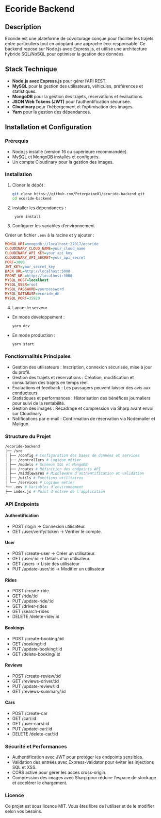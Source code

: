 # Ecoride Backend

## Description

Ecoride est une plateforme de covoiturage conçue pour faciliter les trajets entre particuliers tout en adoptant une approche éco-responsable. Ce backend repose sur Node.js avec Express.js, et utilise une architecture hybride SQL/NoSQL pour optimiser la gestion des données.

## Stack Technique

- **Node.js avec Express.js** pour gérer l’API REST.
- **MySQL** pour la gestion des utilisateurs, véhicules, préférences et statistiques.
- **MongoDB** pour la gestion des trajets, réservations et évaluations.
- **JSON Web Tokens (JWT)** pour l’authentification sécurisée.
- **Cloudinary** pour l’hébergement et l’optimisation des images.
- **Yarn** pour la gestion des dépendances.

## Installation et Configuration

### Prérequis

- Node.js installé (version 16 ou supérieure recommandée).
- MySQL et MongoDB installés et configurés.
- Un compte Cloudinary pour la gestion des images.

### Installation

1. Cloner le dépôt :

   ```bash
   git clone https://github.com/Peterpaine01/ecoride-backend.git
   cd ecoride-backend

   ```

2. Installer les dépendances :

   ```bash
    yarn install
   ```

3. Configurer les variables d’environnement

Créer un fichier `.env` à la racine et y ajouter :

```ini
MONGO_URI=mongodb://localhost:27017/ecoride
CLOUDINARY_CLOUD_NAME=your_cloud_name
CLOUDINARY_API_KEY=your_api_key
CLOUDINARY_API_SECRET=your_api_secret
PORT=3000
JWT_KEY=your_secret_key
BACK_URL=http://localhost:5000
FRONT_URL=http://localhost:3000
MYSQL_HOST=localhost
MYSQL_USER=root
MYSQL_PASSWORD=yourpassword
MYSQL_DATABASE=ecoride_db
MYSQL_PORT=35920
```

4. Lancer le serveur

- En mode développement :

  ```bash
  yarn dev
  ```

- En mode production :

  ```bash
  yarn start
  ```

### Fonctionnalités Principales

- Gestion des utilisateurs : Inscription, connexion sécurisée, mise à jour du profil.
- Gestion des trajets et réservations : Création, modification et consultation des trajets en temps réel.
- Évaluations et feedback : Les passagers peuvent laisser des avis aux conducteurs.
- Statistiques et performances : Historisation des bénéfices journaliers pour suivi de la rentabilité.
- Gestion des images : Recadrage et compression via Sharp avant envoi sur Cloudinary.
- Notifications par e-mail : Confirmation de réservation via Nodemailer et Mailgun.

### Structure du Projet

```bash
/ecoride-backend
│── /src
│ ├── /config # Configuration des bases de données et services
│ ├── /controllers # Logique métier
│ ├── /models # Schémas SQL et MongoDB
│ ├── /routes # Définition des endpoints API
│ ├── /middlewares # Middleware d’authentification et validation
│ ├── /utils # Fonctions utilitaires
│ └── /services # Logique métier
└── .env # Variables d’environnement
├── index.js # Point d’entrée de l’application
```

### API Endpoints

#### Authentification

- POST /login → Connexion utilisateur.
- GET /user/verify/:token → Vérifier le compte.

#### User

- POST /create-user → Créer un utilisateur.
- GET /user/:id → Détails d'un utilisateur.
- GET /users → Liste des utilisateur
- PUT /update-user/:id → Modifier un utilisateur

#### Rides

- POST /create-ride
- GET /ride/:id
- PUT /update-ride/:id
- GET /driver-rides
- GET /search-rides
- DELETE /delete-ride/:id

#### Bookings

- POST /create-booking/:id
- GET /booking/:id
- PUT /update-booking/:id
- GET /delete-booking/:id

#### Reviews

- POST /create-review/:id
- GET /reviews-driver/:id
- PUT /update-review/:id
- GET /reviews-summary/:id

#### Cars

- POST /create-car
- GET /car/:id
- GET /user-cars/:id
- PUT /update-car/:id
- DELETE /delete-car/:id

### Sécurité et Performances

- Authentification avec JWT pour protéger les endpoints sensibles.
- Validation des entrées avec Express-validator pour éviter les injections SQL et XSS.
- CORS activé pour gérer les accès cross-origin.
- Compression des images avec Sharp pour réduire l’espace de stockage et accélérer le chargement.

### Licence

Ce projet est sous licence MIT. Vous êtes libre de l’utiliser et de le modifier selon vos besoins.
